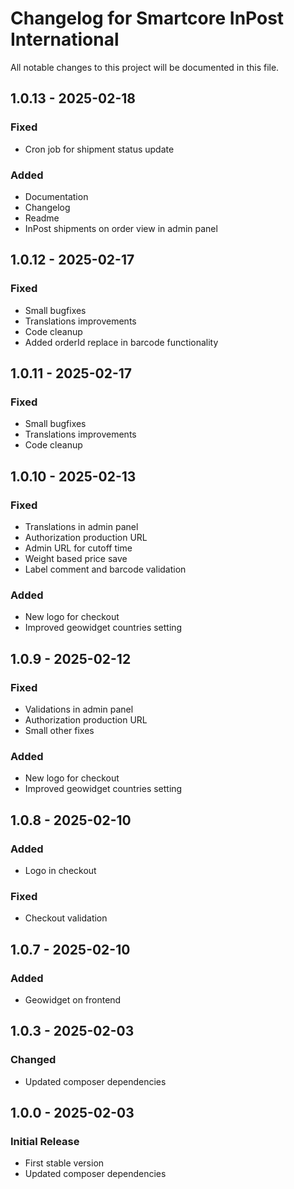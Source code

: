 # Changelog for Smartcore InPost International
All notable changes to this project will be documented in this file.

## 1.0.13 - 2025-02-18
### Fixed
- Cron job for shipment status update
### Added
- Documentation
- Changelog
- Readme
- InPost shipments on order view in admin panel

## 1.0.12 - 2025-02-17
### Fixed
- Small bugfixes
- Translations improvements
- Code cleanup
- Added orderId replace in barcode functionality

## 1.0.11 - 2025-02-17
### Fixed
- Small bugfixes
- Translations improvements
- Code cleanup

## 1.0.10 - 2025-02-13
### Fixed
- Translations in admin panel
- Authorization production URL
- Admin URL for cutoff time
- Weight based price save
- Label comment and barcode validation

### Added
- New logo for checkout
- Improved geowidget countries setting

## 1.0.9 - 2025-02-12
### Fixed
- Validations in admin panel
- Authorization production URL
- Small other fixes

### Added
- New logo for checkout
- Improved geowidget countries setting

## 1.0.8 - 2025-02-10
### Added
- Logo in checkout

### Fixed
- Checkout validation

## 1.0.7 - 2025-02-10
### Added
- Geowidget on frontend

## 1.0.3 - 2025-02-03
### Changed
- Updated composer dependencies

## 1.0.0 - 2025-02-03
### Initial Release
- First stable version
- Updated composer dependencies
